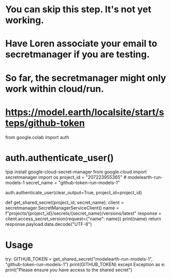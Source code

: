 # You can skip this step. It's not yet working.
# Have Loren associate your email to secretmanager if you are testing.
# So far, the secretmanager might only work within cloud/run.
# https://model.earth/localsite/start/steps/github-token

from google.colab import auth
# auth.authenticate_user()

!pip install google-cloud-secret-manager
from google.cloud import secretmanager
import os
project_id = "207223955365" # modelearth-run-models-1
secret_name = "github-token-run-models-1"

auth.authenticate_user(clear_output=True, project_id=project_id)

def get_shared_secret(project_id, secret_name):
    client = secretmanager.SecretManagerServiceClient()
    name = f"projects/{project_id}/secrets/{secret_name}/versions/latest"
    response = client.access_secret_version(request={"name": name})
    print(name)
    return response.payload.data.decode("UTF-8")

# Usage
try:
    GITHUB_TOKEN = get_shared_secret("modelearth-run-models-1", "github-token-run-models-1")
    print(GITHUB_TOKEN)
except Exception as e:
    print("Please ensure you have access to the shared secret")